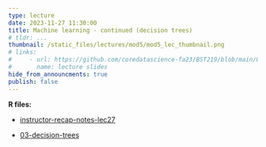 ```yaml
---
type: lecture
date: 2023-11-27 11:30:00
title: Machine learning - continued (decision trees)
# tldr: ...
thumbnail: /static_files/lectures/mod5/mod5_lec_thumbnail.png
# links:
#     - url: https://github.com/coredatascience-fa23/BST219/blob/main/00_course_introduction/Lecture_01.pdf
#       name: lecture slides
hide_from_announcments: true
publish: false
---
```

**R files:**
- [instructor-recap-notes-lec27](https://github.com/coredatascience-fa23/BST219/blob/main/instructor_lecture-recap-notes/instructor_notes_lec27.Rmd)


- [03-decision-trees](https://github.com/coredatascience-fa23/BST219/blob/main/06_machine-learning/03_decision-trees.Rmd)


